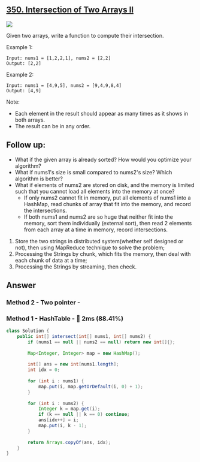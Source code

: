 ## [350. Intersection of Two Arrays II](https://leetcode.com/problems/intersection-of-two-arrays-ii/)

![](https://github.com/weltond/DataStructure/blob/master/easy.PNG)

Given two arrays, write a function to compute their intersection.

Example 1:

```
Input: nums1 = [1,2,2,1], nums2 = [2,2]
Output: [2,2]
```

Example 2:

```
Input: nums1 = [4,9,5], nums2 = [9,4,9,8,4]
Output: [4,9]
```

Note:

- Each element in the result should appear as many times as it shows in both arrays.
- The result can be in any order.

## Follow up:

- What if the given array is already sorted? How would you optimize your algorithm?
- What if nums1's size is small compared to nums2's size? Which algorithm is better?
- What if elements of nums2 are stored on disk, and the memory is limited such that you cannot load all elements into the memory at once?
  - If only nums2 cannot fit in memory, put all elements of nums1 into a HashMap, read chunks of array that fit into the memory, and record the intersections.
  - If both nums1 and nums2 are so huge that neither fit into the memory, sort them individually (external sort), then read 2 elements from each array at a time in memory, record intersections.

1. Store the two strings in distributed system(whether self designed or not), then using MapReduce technique to solve the problem;
2. Processing the Strings by chunk, which fits the memory, then deal with each chunk of data at a time;
3. Processing the Strings by streaming, then check.

## Answer
### Method 2 - Two pointer - 
### Method 1 - HashTable - :rabbit: 2ms (88.41%)

```java
class Solution {
    public int[] intersect(int[] nums1, int[] nums2) {
        if (nums1 == null || nums2 == null) return new int[]{};
        
        Map<Integer, Integer> map = new HashMap();
        
        int[] ans = new int[nums1.length];
        int idx = 0;
        
        for (int i : nums1) {
            map.put(i, map.getOrDefault(i, 0) + 1);
        }
        
        for (int i : nums2) {
            Integer k = map.get(i);
            if (k == null || k == 0) continue;
            ans[idx++] = i;
            map.put(i, k - 1);
        }
        
        return Arrays.copyOf(ans, idx);
    }
}
```
